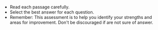 * Read each passage carefully.
* Select the best answer for each question.
* Remember: This assessment is to help you identify your strengths and areas for improvement. Don't be discouraged if are not sure of answer.
